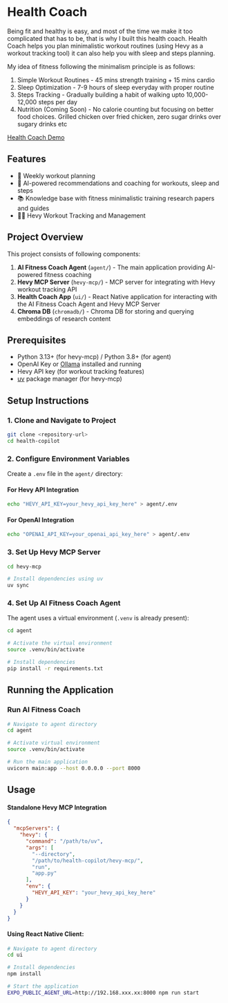 # Health Coach

Being fit and healthy is easy, and most of the time we make it too complicated that has to be, that is why I built this health coach. Health Coach helps you plan minimalistic workout routines (using Hevy as a workout tracking tool) it can also help you with sleep and steps planning.

My idea of fitness following the minimalism principle is as follows:

1. Simple Workout Routines - 45 mins strength training + 15 mins cardio
2. Sleep Optimization - 7-9 hours of sleep everyday with proper routine
3. Steps Tracking - Gradually building a habit of walking upto 10,000-12,000 steps per day
4. Nutrition (Coming Soon) - No calorie counting but focusing on better food choices. Grilled chicken over fried chicken, zero sugar drinks over sugary drinks etc

[Health Coach Demo](https://drive.google.com/file/d/1BXxQBdg-OFj2EhvZ8n32th7-qB-_yt6f/view)

## Features

- 📅 Weekly workout planning
- 🤖 AI-powered recommendations and coaching for workouts, sleep and steps
- 📚 Knowledge base with fitness minimalistic training research papers and guides
- 🏋️‍♂️ Hevy Workout Tracking and Management

## Project Overview

This project consists of following components:

1. **AI Fitness Coach Agent** (`agent/`) - The main application providing AI-powered fitness coaching
2. **Hevy MCP Server** (`hevy-mcp/`) - MCP server for integrating with Hevy workout tracking API
3. **Health Coach App** (`ui/`) - React Native application for interacting with the AI Fitness Coach Agent and Hevy MCP Server
4. **Chroma DB** (`chromadb/`) - Chroma DB for storing and querying embeddings of research content

## Prerequisites

- Python 3.13+ (for hevy-mcp) / Python 3.8+ (for agent)
- OpenAI Key or [Ollama](https://ollama.ai/) installed and running
- Hevy API key (for workout tracking features)
- [uv](https://github.com/astral-sh/uv) package manager (for hevy-mcp)

## Setup Instructions

### 1. Clone and Navigate to Project

```bash
git clone <repository-url>
cd health-copilot
```

### 2. Configure Environment Variables

Create a `.env` file in the `agent/` directory:

#### For Hevy API Integration

```bash
echo "HEVY_API_KEY=your_hevy_api_key_here" > agent/.env
```

#### For OpenAI Integration

```bash
echo "OPENAI_API_KEY=your_openai_api_key_here" > agent/.env
```

### 3. Set Up Hevy MCP Server

```bash
cd hevy-mcp

# Install dependencies using uv
uv sync
```

### 4. Set Up AI Fitness Coach Agent

The agent uses a virtual environment (`.venv` is already present):

```bash
cd agent

# Activate the virtual environment
source .venv/bin/activate

# Install dependencies
pip install -r requirements.txt
```

## Running the Application

### Run AI Fitness Coach

```bash
# Navigate to agent directory
cd agent

# Activate virtual environment
source .venv/bin/activate

# Run the main application
uvicorn main:app --host 0.0.0.0 --port 8000
```

## Usage

#### Standalone Hevy MCP Integration

```json
{
  "mcpServers": {
    "hevy": {
      "command": "/path/to/uv",
      "args": [
        "--directory",
        "/path/to/health-copilot/hevy-mcp/",
        "run",
        "app.py"
      ],
      "env": {
        "HEVY_API_KEY": "your_hevy_api_key_here"
      }
    }
  }
}
```

#### Using React Native Client:

```bash
# Navigate to agent directory
cd ui

# Install dependencies
npm install

# Start the application
EXPO_PUBLIC_AGENT_URL=http://192.168.xxx.xx:8000 npm run start
```
